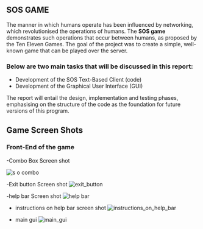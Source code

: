 ## SOS GAME 

The manner in which humans operate has been influenced by networking, which revolutionised the operations of humans. The **SOS game** demonstrates such operations that occur between humans, as proposed by the Ten Eleven Games. The goal of the project was to create a simple, well-known game that can be played over the server. 

### Below are two main tasks that will be discussed in this report:
- Development of the SOS Text-Based Client (code)
- Development of the Graphical User Interface (GUI)

The report will entail the design, implementation and testing phases, emphasising on the structure of the code as the foundation for future versions of this program.


## Game Screen Shots
### Front-End of the game

-Combo Box Screen shot

![s o combo](https://user-images.githubusercontent.com/20126197/30034632-e799c794-91a2-11e7-9d97-b20143d8b1a3.png)

-Exit button Screen shot
![exit_button](https://user-images.githubusercontent.com/20126197/30034633-e79d6c14-91a2-11e7-9ec6-3fc0988a8ee6.png)

-help bar Screen shot
![help bar](https://user-images.githubusercontent.com/20126197/30034634-e79e1f10-91a2-11e7-83bc-64afaab01c86.png)

- instructions on help bar screen shot
![instructions_on_help_bar](https://user-images.githubusercontent.com/20126197/30034636-e79fecdc-91a2-11e7-9b76-ef6cfba20bd2.png)

- main gui
![main_gui](https://user-images.githubusercontent.com/20126197/30034635-e79fd1de-91a2-11e7-85e6-247d91af7e63.png)


